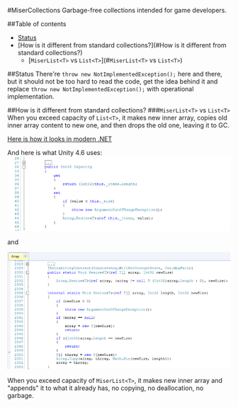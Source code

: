 #MiserCollections
Garbage-free collections intended for game developers.

##Table of contents
- [Status](#Status)
- [How is it different from standard collections?](#How is it different from standard collections?)
  - [`MiserList<T>` vs `List<T>`](#`MiserList<T>` vs `List<T>`)

##Status
There're `throw new NotImplementedException();` here and there, but it should not be too hard to read the code, get the idea behind it and replace `throw new NotImplementedException();` with operational implementation.

##How is it different from standard collections?
###`MiserList<T>` vs `List<T>`
When you exceed capacity of `List<T>`, it makes new inner array, copies old inner array content to new one, and then drops the old one, leaving it to GC.

[Here is how it looks in modern .NET](http://referencesource.microsoft.com/#mscorlib/system/collections/generic/list.cs,9808f1f5ef16c436)

And here is what Unity 4.6 uses:
![Unity 4.6 List<T>.Capacity implementation](/Images/List'T.Capacity.png?raw=true "Unity 4.6 List<T>.Capacity implementation")

and

![Unity 4.6 Array.Resize() implementation](/Images/Array.Resize.png?raw=true "Unity 4.6 Array.Resize() implementation")

When you exceed capacity of `MiserList<T>`, it makes new inner array and "appends" it to what it already has, no copying, no deallocation, no garbage.
